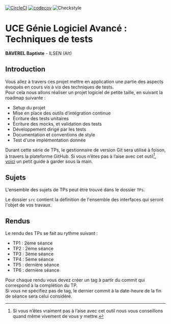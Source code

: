 [![CircleCI](https://dl.circleci.com/status-badge/img/gh/BaptisteBaverel/ceri-m1-techniques-de-test/tree/master.svg?style=svg)](https://dl.circleci.com/status-badge/redirect/gh/BaptisteBaverel/ceri-m1-techniques-de-test/tree/master)
[![codecov](https://codecov.io/gh/BaptisteBaverel/ceri-m1-techniques-de-test/graph/badge.svg?token=CJWM7518NK)](https://codecov.io/gh/BaptisteBaverel/ceri-m1-techniques-de-test)
![Checkstyle](target/site/checkstyle-result.svg)


# UCE Génie Logiciel Avancé : Techniques de tests

**BAVEREL Baptiste** - ILSEN (Alt)

## Introduction

Vous allez à travers ces projet mettre en application une partie des aspects évoqués en cours vis à vis des techniques de tests.  
Pour cela nous allons réaliser un projet logiciel de petite taille, en suivant la roadmap suivante : 
- Setup du projet
- Mise en place des outils d’intégration continue
- Écriture des tests unitaires
- Écriture des mocks, et validation des tests
- Développement dirigé par les tests
- Documentation et conventions de style
- Test d'une implémentation donnée

Durant cette série de TPs, le gestionnaire de version Git sera utilisé à foison, à travers la plateforme GitHub. Si vous n’êtes pas à l’aise avec cet outil[^1], [voici](http://rogerdudler.github.io/git-guide/) un petit guide à garder sous la main.

## Sujets

L'ensemble des sujets de TPs peut être trouvé dans le dossier `TPs`.

Le dossier `src` contient la définition de l'ensemble des interfaces qui seront l'objet de vos travaux.

## Rendus

Le rendu des TPs se fait au rythme suivant :

- TP1 : 2ème séance
- TP2 : 2ème séance
- TP3 : 3ème séance
- TP4 : 5ème séance
- TP5 : dernière séance
- TP6 : dernière séance

Pour chaque rendu vous devez créer un tag à partir du commit qui correspond à la complétion du TP.  
Si vous ne spécifiez pas de tag, le dernier commit à la date-heure de la fin de séance sera celui considéré.

[^1]: Si vous n’êtes vraiment pas à l’aise avec cet outil nous vous conseillons quand même vivement de vous y mettre.
